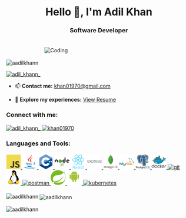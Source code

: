 <h1 align="center">Hello 👋, I'm Adil Khan</h1>
<h3 align="center">Software Developer</h3>

<div style="padding: 20px 0;">
    <img align="right" alt="Coding" width="400" src="https://cdn.dribbble.com/users/1162077/screenshots/3848914/programmer.gif">
</div>


<p align="left"> 
    <img src="https://komarev.com/ghpvc/?username=aadilkhann&label=Profile%20views&color=0e75b6&style=flat" alt="aadilkhann" /> 
</p>

<p align="left"> 
    <a href="https://twitter.com/adil_dev" target="blank">
        <img src="https://img.shields.io/twitter/follow/adil_khann_?logo=twitter&style=for-the-badge" alt="adil_khann_" />
    </a> 
</p>

- 📫 **Contact me:** [khan01970@gmail.com](mailto:khan01970@gmail.com)

- 📄 **Explore my experiences:** [View Resume](https://drive.google.com/file/d/1HeLdoJLxWKoeivbTUi_bY7giqAasV8do/view?usp=sharing)

<h3 align="left">Connect with me:</h3>
<p align="left">
    <a href="https://x.com/adil_dev" target="blank">
        <img align="center" src="https://raw.githubusercontent.com/rahuldkjain/github-profile-readme-generator/master/src/images/icons/Social/twitter.svg" alt="adil_khann_" height="30" width="40" />
    </a>
    <a href="https://linkedin.com/in/khan01970" target="blank">
        <img align="center" src="https://raw.githubusercontent.com/rahuldkjain/github-profile-readme-generator/master/src/images/icons/Social/linked-in-alt.svg" alt="khan01970" height="30" width="40" />
    </a>
</p>

<h3 align="left">Languages and Tools:</h3>
<div style="margin: 20px 0;">
    <p align="left">
        <a href="https://developer.mozilla.org/en-US/docs/Web/JavaScript" target="_blank" rel="noreferrer">
            <img src="https://raw.githubusercontent.com/devicons/devicon/master/icons/javascript/javascript-original.svg" alt="javascript" width="40" height="40"/>
        </a>
        <a href="https://www.java.com" target="_blank" rel="noreferrer">
            <img src="https://raw.githubusercontent.com/devicons/devicon/master/icons/java/java-original.svg" alt="java" width="40" height="40"/>
        </a>
        <a href="https://www.w3schools.com/cplusplus/" target="_blank" rel="noreferrer">
            <img src="https://raw.githubusercontent.com/devicons/devicon/master/icons/cplusplus/cplusplus-original.svg" alt="cplusplus" width="40" height="40"/>
        </a>
        <a href="https://nodejs.org" target="_blank" rel="noreferrer">
            <img src="https://raw.githubusercontent.com/devicons/devicon/master/icons/nodejs/nodejs-original-wordmark.svg" alt="nodejs" width="40" height="40"/>
        </a>
        <a href="https://reactjs.org/" target="_blank" rel="noreferrer">
            <img src="https://raw.githubusercontent.com/devicons/devicon/master/icons/react/react-original-wordmark.svg" alt="react" width="40" height="40"/>
        </a>
        <a href="https://expressjs.com" target="_blank" rel="noreferrer">
            <img src="https://raw.githubusercontent.com/devicons/devicon/master/icons/express/express-original-wordmark.svg" alt="express" width="40" height="40"/>
        </a>
        <a href="https://www.mongodb.com/" target="_blank" rel="noreferrer">
            <img src="https://raw.githubusercontent.com/devicons/devicon/master/icons/mongodb/mongodb-original-wordmark.svg" alt="mongodb" width="40" height="40"/>
        </a>
        <a href="https://www.mysql.com/" target="_blank" rel="noreferrer">
            <img src="https://raw.githubusercontent.com/devicons/devicon/master/icons/mysql/mysql-original-wordmark.svg" alt="mysql" width="40" height="40"/>
        </a>
        <a href="https://www.postgresql.org" target="_blank" rel="noreferrer">
            <img src="https://raw.githubusercontent.com/devicons/devicon/master/icons/postgresql/postgresql-original-wordmark.svg" alt="postgresql" width="40" height="40"/>
        </a>
        <a href="https://www.docker.com/" target="_blank" rel="noreferrer">
            <img src="https://raw.githubusercontent.com/devicons/devicon/master/icons/docker/docker-original-wordmark.svg" alt="docker" width="40" height="40"/>
        </a>
        <a href="https://git-scm.com/" target="_blank" rel="noreferrer">
            <img src="https://www.vectorlogo.zone/logos/git-scm/git-scm-icon.svg" alt="git" width="40" height="40"/>
        </a>
        <a href="https://www.linux.org/" target="_blank" rel="noreferrer">
            <img src="https://raw.githubusercontent.com/devicons/devicon/master/icons/linux/linux-original.svg" alt="linux" width="40" height="40"/>
        </a>
        <a href="https://postman.com" target="_blank" rel="noreferrer">
            <img src="https://www.vectorlogo.zone/logos/getpostman/getpostman-icon.svg" alt="postman" width="40" height="40"/>
        </a>
        <a href="https://spring.io/projects/spring-boot" target="_blank" rel="noreferrer">
            <img src="https://raw.githubusercontent.com/devicons/devicon/master/icons/spring/spring-original.svg" alt="spring" width="40" height="40"/>
        </a>
        <a href="https://developer.android.com" target="_blank" rel="noreferrer">
            <img src="https://raw.githubusercontent.com/devicons/devicon/master/icons/android/android-original-wordmark.svg" alt="android" width="40" height="40"/>
        </a>
        <a href="https://kubernetes.io" target="_blank" rel="noreferrer">
            <img src="https://www.vectorlogo.zone/logos/kubernetes/kubernetes-icon.svg" alt="kubernetes" width="40" height="40"/>
        </a>
    </p>
</div>


<p>
    <img align="left" src="https://github-readme-stats.vercel.app/api/top-langs?username=aadilkhann&show_icons=true&locale=en&layout=compact" alt="aadilkhann" />
</p>

<p>&nbsp;<img align="center" src="https://github-readme-stats.vercel.app/api?username=aadilkhann&show_icons=true&locale=en" alt="aadilkhann" /></p>

<p><img align="center" src="https://github-readme-streak-stats.herokuapp.com/?user=aadilkhann&" alt="aadilkhann" /></p>
